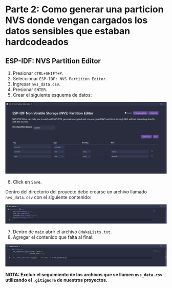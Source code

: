 # Parte 2: Como generar una particion NVS donde vengan cargados los datos sensibles que estaban hardcodeados

## ESP-IDF: NVS Partition Editor

1. Presionar `CTRL+SHIFT+P`.
2. Seleccionar `ESP-IDF: NVS Partition Editor`.
3. Ingresar `nvs_data.csv`.
4. Presionar `ENTER`.
5. Crear el siguiente esquema de datos:

![nvs partition editor](nvs_partition_editor.png)

6. Click en `Save`.

Dentro del directorio del proyecto debe crearse un archivo llamado `nvs_data.csv` con el siguiente contenido:

![archivo nvs_data.csv](nvs_data_csv.png)

7. Dentro de `main` abrir el archivo `CMakeLists.txt`.
8. Agregar el contenido que falta al final:

![crear y grabar la particion nvs creada con nvs.csv](flash_nvs.png)

**NOTA: Excluir el seguimiento de los archivos que se llamen `nvs_data.csv` utilizando el `.gitignore` de nuestros proyectos.**
